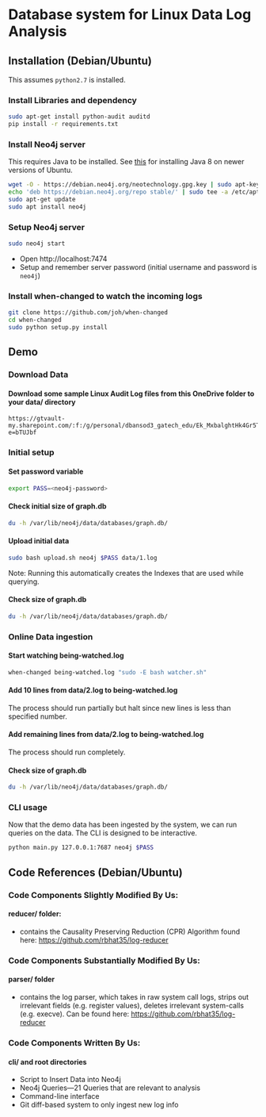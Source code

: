 # Database system for Linux Data Log Analysis


## Installation (Debian/Ubuntu)

This assumes `python2.7` is installed.

### Install Libraries and dependency

```bash
sudo apt-get install python-audit auditd
pip install -r requirements.txt
```

### Install Neo4j server

This requires Java to be installed. See [this](https://neo4j.com/docs/operations-manual/current/installation/linux/debian/#debian-ubuntu-prerequisites) for installing Java 8 on newer versions of Ubuntu. 

```bash
wget -O - https://debian.neo4j.org/neotechnology.gpg.key | sudo apt-key add -
echo 'deb https://debian.neo4j.org/repo stable/' | sudo tee -a /etc/apt/sources.list.d/neo4j.list
sudo apt-get update
sudo apt install neo4j
```

### Setup Neo4j server

```bash
sudo neo4j start
```

* Open http://localhost:7474
* Setup and remember server password (initial username and password is `neo4j`)

### Install when-changed to watch the incoming logs

```bash
git clone https://github.com/joh/when-changed
cd when-changed
sudo python setup.py install
```

## Demo

### Download Data

#### Download some sample Linux Audit Log files from this OneDrive folder to your data/ directory
```
https://gtvault-my.sharepoint.com/:f:/g/personal/dbansod3_gatech_edu/Ek_MxbalghtHk4Gr5T7uyGQBFCGxjQtsfjyu_EYdkosWnA?e=bTUJbf
```

### Initial setup

#### Set password variable
```bash
export PASS=<neo4j-password>
```

#### Check initial size of graph.db
```bash
du -h /var/lib/neo4j/data/databases/graph.db/
```

#### Upload initial data
```bash
sudo bash upload.sh neo4j $PASS data/1.log
```

Note: Running this automatically creates the Indexes that are used while querying.

#### Check size of graph.db
```bash
du -h /var/lib/neo4j/data/databases/graph.db/
```

### Online Data ingestion

#### Start watching being-watched.log
```bash
when-changed being-watched.log "sudo -E bash watcher.sh"
```

#### Add 10 lines from data/2.log to being-watched.log

The process should run partially but halt since new lines is less than specified number.

#### Add remaining lines from data/2.log to being-watched.log

The process should run completely.

#### Check size of graph.db
```bash
du -h /var/lib/neo4j/data/databases/graph.db/
```

### CLI usage

Now that the demo data has been ingested by the system, we can run queries on the data. The CLI is designed to be interactive.

```bash
python main.py 127.0.0.1:7687 neo4j $PASS
```

## Code References (Debian/Ubuntu)

### Code Components Slightly Modified By Us:
#### reducer/ folder:
 * contains the Causality Preserving Reduction (CPR) Algorithm found here: https://github.com/rbhat35/log-reducer 

### Code Components Substantially Modified By Us:
#### parser/ folder
 * contains the log parser, which takes in raw system call logs, strips out irrelevant fields (e.g. register values), deletes irrelevant system-calls (e.g. execve). Can be found here: https://github.com/rbhat35/log-reducer 

### Code Components Written By Us:
#### cli/ and root directories
 * Script to Insert Data into Neo4j
 * Neo4j Queries—21 Queries that are relevant to analysis
 * Command-line interface
 * Git diff-based system to only ingest new log info

